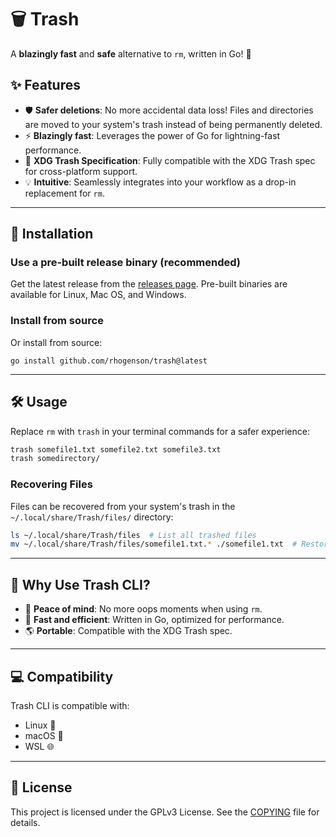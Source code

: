 # 🗑️ Trash

A **blazingly fast** and **safe** alternative to `rm`, written in Go! 🚀

## ✨ Features

- 🛡️ **Safer deletions**: No more accidental data loss! Files and directories
  are moved to your system's trash instead of being permanently deleted.
- ⚡ **Blazingly fast**: Leverages the power of Go for
  lightning-fast performance.
- 📜 **XDG Trash Specification**: Fully compatible with the XDG Trash spec for
  cross-platform support.
- 💡 **Intuitive**: Seamlessly integrates into your workflow as a drop-in
  replacement for `rm`.

---

## 🚀 Installation

### Use a pre-built release binary (recommended)

Get the latest release from the
[releases page](https://github.com/rhogenson/trash/releases). Pre-built binaries
are available for Linux, Mac OS, and Windows.

### Install from source

Or install from source:

```
go install github.com/rhogenson/trash@latest
```

---

## 🛠️ Usage

Replace `rm` with `trash` in your terminal commands for a safer experience:

```bash
trash somefile1.txt somefile2.txt somefile3.txt
trash somedirectory/
```

### Recovering Files

Files can be recovered from your system's trash in the
`~/.local/share/Trash/files/` directory:

```bash
ls ~/.local/share/Trash/files  # List all trashed files
mv ~/.local/share/Trash/files/somefile1.txt.* ./somefile1.txt  # Restore a trashed file
```

---

## 🌟 Why Use Trash CLI?

- 🧘 **Peace of mind**: No more oops moments when using `rm`.
- 🏃 **Fast and efficient**: Written in Go, optimized for performance.
- 🌎 **Portable**: Compatible with the XDG Trash spec.

---

## 💻 Compatibility

Trash CLI is compatible with:
- Linux 🐧
- macOS 🍎
- WSL 🌐

---

## 📄 License

This project is licensed under the GPLv3 License. See the [COPYING](COPYING) file for details.

